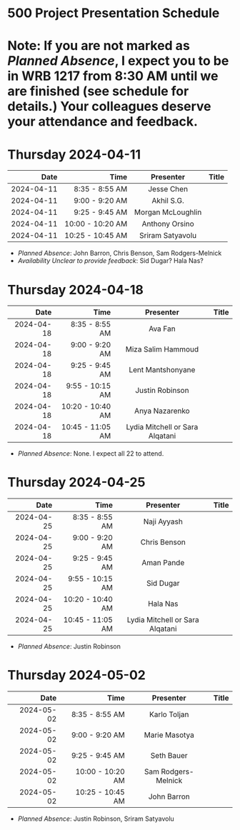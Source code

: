 # 500 Project Presentation Schedule

# Note: If you are not marked as *Planned Absence*, I expect you to be in WRB 1217 from 8:30 AM until we are finished (see schedule for details.) Your colleagues deserve your attendance and feedback.

# Thursday 2024-04-11

Date | Time | Presenter | Title
------: | -----: | :----------------: | :-----------------------------------------------
2024-04-11 | 8:35 - 8:55 AM | Jesse Chen | 
2024-04-11 | 9:00 - 9:20 AM | Akhil S.G. |
2024-04-11 | 9:25 - 9:45 AM | Morgan McLoughlin |
2024-04-11 | 10:00 - 10:20 AM | Anthony Orsino |
2024-04-11 | 10:25 - 10:45 AM | Sriram Satyavolu |

- *Planned Absence*: John Barron, Chris Benson, Sam Rodgers-Melnick
- *Availability Unclear to provide feedback*: Sid Dugar? Hala Nas?

# Thursday 2024-04-18

Date | Time | Presenter | Title
------: | -----: | :----------------: | :-----------------------------------------------
2024-04-18 | 8:35 - 8:55 AM | Ava Fan | 
2024-04-18 | 9:00 - 9:20 AM | Miza Salim Hammoud |
2024-04-18 | 9:25 - 9:45 AM | Lent Mantshonyane |
2024-04-18 | 9:55 - 10:15 AM | Justin Robinson |
2024-04-18 | 10:20 - 10:40 AM | Anya Nazarenko |
2024-04-18 | 10:45 - 11:05 AM | Lydia Mitchell or Sara Alqatani

- *Planned Absence*: None. I expect all 22 to attend.

# Thursday 2024-04-25

Date | Time | Presenter | Title
------: | -----: | :----------------: | :-----------------------------------------------
2024-04-25 | 8:35 - 8:55 AM | Naji Ayyash | 
2024-04-25 | 9:00 - 9:20 AM | Chris Benson |
2024-04-25 | 9:25 - 9:45 AM | Aman Pande |
2024-04-25 | 9:55 - 10:15 AM | Sid Dugar |
2024-04-25 | 10:20 - 10:40 AM | Hala Nas |
2024-04-25 | 10:45 - 11:05 AM | Lydia Mitchell or Sara Alqatani

- *Planned Absence*: Justin Robinson

# Thursday 2024-05-02

Date | Time | Presenter | Title
------: | -----: | :----------------: | :-----------------------------------------------
2024-05-02 | 8:35 - 8:55 AM | Karlo Toljan | 
2024-05-02 | 9:00 - 9:20 AM | Marie Masotya |
2024-05-02 | 9:25 - 9:45 AM | Seth Bauer |
2024-05-02 | 10:00 - 10:20 AM | Sam Rodgers-Melnick |
2024-05-02 | 10:25 - 10:45 AM | John Barron |

- *Planned Absence*: Justin Robinson, Sriram Satyavolu

